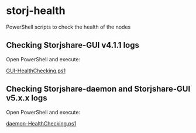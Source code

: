 # storj-health
PowerShell scripts to check the health of the nodes

## Checking Storjshare-GUI v4.1.1 logs
Open PowerShell and execute:

 [GUI-HealthChecking.ps1](/GUI-HealthChecking.ps1)
 
## Checking Storjshare-daemon and Storjshare-GUI v5.x.x logs
Open PowerShell and execute:

 [daemon-HealthChecking.ps1](/daemon-HealthChecking.ps1)
